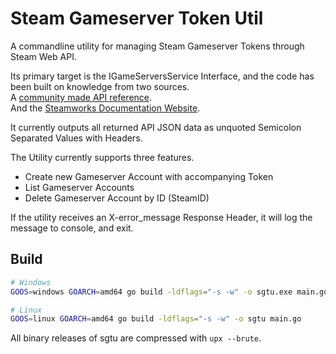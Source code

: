 # Steam Gameserver Token Util

A commandline utility for managing Steam Gameserver Tokens through Steam Web API.

Its primary target is the IGameServersService Interface, and the code has been built on knowledge from two sources.  
A [community made API reference](http://steamwebapi.azurewebsites.net/).  
And the [Steamworks Documentation Website](https://partner.steamgames.com/doc/webapi/IGameServersService).

It currently outputs all returned API JSON data as unquoted Semicolon Separated Values with Headers.

The Utility currently supports three features.

* Create new Gameserver Account with accompanying Token
* List Gameserver Accounts
* Delete Gameserver Account by ID (SteamID)

If the utility receives an X-error_message Response Header, it will log the message to console, and exit.

## Build

```sh
# Windows
GOOS=windows GOARCH=amd64 go build -ldflags="-s -w" -o sgtu.exe main.go

# Linux
GOOS=linux GOARCH=amd64 go build -ldflags="-s -w" -o sgtu main.go
```

All binary releases of sgtu are compressed with `upx --brute`.
